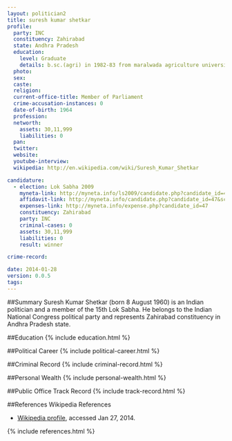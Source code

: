 ```yaml
---
layout: politician2
title: suresh kumar shetkar
profile: 
  party: INC
  constituency: Zahirabad
  state: Andhra Pradesh
  education: 
    level: Graduate
    details: b.sc.(agri) in 1982-83 from maralwada agriculture university,parbhani,maharashtra
  photo: 
  sex: 
  caste: 
  religion: 
  current-office-title: Member of Parliament
  crime-accusation-instances: 0
  date-of-birth: 1964
  profession: 
  networth: 
    assets: 30,11,999
    liabilities: 0
  pan: 
  twitter: 
  website: 
  youtube-interview: 
  wikipedia: http://en.wikipedia.com/wiki/Suresh_Kumar_Shetkar

candidature: 
  - election: Lok Sabha 2009
    myneta-link: http://myneta.info/ls2009/candidate.php?candidate_id=47
    affidavit-link: http://myneta.info/candidate.php?candidate_id=47&scan=original
    expenses-link: http://myneta.info/expense.php?candidate_id=47
    constituency: Zahirabad 
    party: INC
    criminal-cases: 0
    assets: 30,11,999
    liabilities: 0
    result: winner 

crime-record: 

date: 2014-01-28
version: 0.0.5
tags: 
---
```

##Summary
Suresh Kumar Shetkar (born 8 August 1960) is an Indian politician and a member of the 15th Lok Sabha. He belongs to the Indian National Congress political party and represents Zahirabad constituency in Andhra Pradesh state.




##Education
{% include education.html %}


##Political Career
{% include political-career.html %}


##Criminal Record
{% include criminal-record.html %}


##Personal Wealth
{% include personal-wealth.html %}


##Public Office Track Record
{% include track-record.html %}


##References
Wikipedia References
- [Wikipedia profile]({{page.profile.wikipedia}}), accessed Jan 27, 2014.



{% include references.html %}